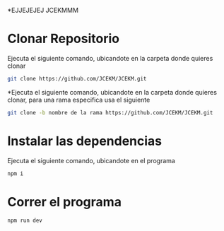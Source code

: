 *EJJEJEJEJ JCEKMMM

# Clonar Repositorio

Ejecuta el siguiente comando, ubicandote en la carpeta donde quieres clonar

```bash
git clone https://github.com/JCEKM/JCEKM.git
```
*Ejecuta el siguiente comando, ubicandote en la carpeta donde quieres clonar, para una rama especifica usa el siguiente 

```bash
git clone -b nombre de la rama https://github.com/JCEKM/JCEKM.git
```
# Instalar las dependencias

Ejecuta el siguiente comando, ubicandote en el programa

```bash
npm i 
```
# Correr el programa 

```bash
npm run dev
```

